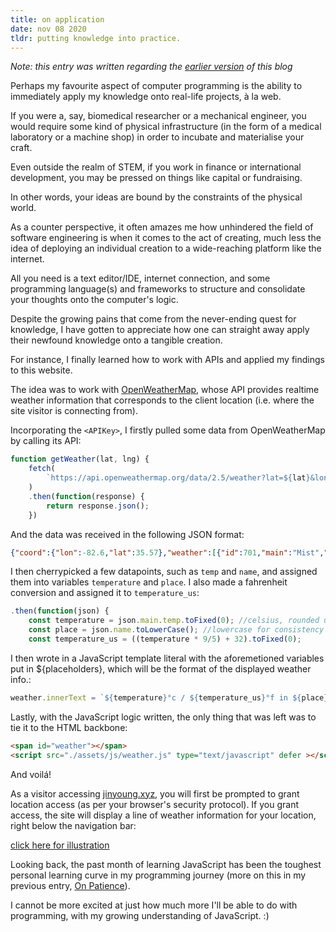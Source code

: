 ```yaml
---
title: on application
date: nov 08 2020
tldr: putting knowledge into practice.
---
```


*Note: this entry was written regarding the [earlier version](https://web.archive.org/web/20220526001917/https://www.jinyoung.xyz/) of this blog*

Perhaps my favourite aspect of computer programming is the ability to immediately apply my knowledge onto real-life projects, à la web. 

If you were a, say, biomedical researcher or a mechanical engineer, you would require some kind of physical infrastructure (in the form of a medical laboratory or a machine shop) in order to incubate and materialise your craft. 

Even outside the realm of STEM, if you work in finance or international development, you may be pressed on things like capital or fundraising.

In other words, your ideas are bound by the constraints of the physical world. 

As a counter perspective, it often amazes me how unhindered the field of software engineering is when it comes to the act of creating, much less the idea of deploying an individual creation to a wide-reaching platform like the internet.

All you need is a text editor/IDE, internet connection, and some programming language(s) and frameworks to structure and consolidate your thoughts onto the computer's logic. 

Despite the growing pains that come from the never-ending quest for knowledge, I have gotten to appreciate how one can straight away apply their newfound knowledge onto a tangible creation. 

For instance, I finally learned how to work with APIs and applied my findings to this website.

The idea was to work with [OpenWeatherMap](https://openweathermap.org/), whose API provides realtime weather information that corresponds to the client location (i.e. where the site visitor is connecting from). 

Incorporating the ```<APIKey>```, I firstly pulled some data from OpenWeatherMap by calling its API:
```javascript
function getWeather(lat, lng) {
    fetch(
        `https://api.openweathermap.org/data/2.5/weather?lat=${lat}&lon=${lng}&appid=<APIKey>&units=metric`
    )
    .then(function(response) {
        return response.json();
    })
```
And the data was received in the following JSON format:  
```json
{"coord":{"lon":-82.6,"lat":35.57},"weather":[{"id":701,"main":"Mist","description":"mist","icon":"50d"}],"base":"stations","main":{"temp":21.28,"feels_like":24.14,"temp_min":19.44,"temp_max":22.78,"pressure":1016,"humidity":100},"visibility":6437,"wind":{"speed":2.1,"deg":160},"clouds":{"all":90},"dt":1605118449,"sys":{"type":1,"id":3351,"country":"US","sunrise":1605096159,"sunset":1605133589},"timezone":-18000,"id":4453066,"name":"Asheville","cod":200}
```
I then cherrypicked a few datapoints, such as ```temp``` and ```name```, and assigned them into variables ```temperature``` and ```place```. I also made a fahrenheit conversion and assigned it to ```temperature_us```:
```javascript
.then(function(json) {
    const temperature = json.main.temp.toFixed(0); //celsius, rounded up
    const place = json.name.toLowerCase(); //lowercase for consistency
    const temperature_us = ((temperature * 9/5) + 32).toFixed(0);
```
I then wrote in a JavaScript template literal with the aforemetioned variables put in ${placeholders}, which will be the format of the displayed weather info.:
```javascript
weather.innerText = `${temperature}°c / ${temperature_us}°f in ${place}`;
```
Lastly, with the JavaScript logic written, the only thing that was left was to tie it to the HTML backbone:
```html
<span id="weather"></span>
<script src="./assets/js/weather.js" type="text/javascript" defer ></script>
```

And voilá!

As a visitor accessing [jinyoung.xyz](https://www.jinyoung.xyz/), you will first be prompted to grant location access (as per your browser's security protocol). If you grant access, the site will display a line of weather information for your location, right below the navigation bar:

[click here for illustration](https://photos.app.goo.gl/iZwR2BmCakMnrqrz9)

Looking back, the past month of learning JavaScript has been the toughest personal learning curve in my programming journey (more on this in my previous entry, [On Patience](https://www.jinyoung.xyz/code/on-patience)). 

I cannot be more excited at just how much more I'll be able to do with programming, with my growing understanding of JavaScript. :)
